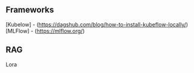 ## Frameworks

[Kubelow] - (https://dagshub.com/blog/how-to-install-kubeflow-locally/)
[MLFlow] - (https://mlflow.org/) 

## RAG

Lora